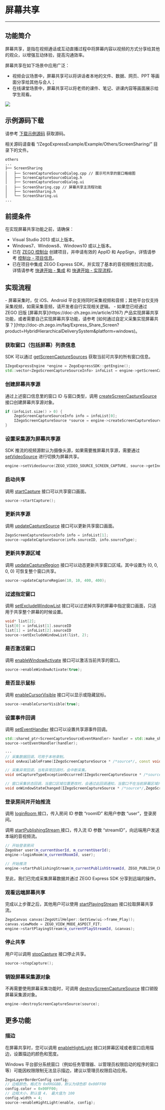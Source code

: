 # 屏幕共享

- - -

## 功能简介

屏幕共享，是指在视频通话或互动直播过程中将屏幕内容以视频的方式分享给其他的观众，以增强互动体验，提高沟通效率。

屏幕共享在如下场景中应用广泛：

- 视频会议场景中，屏幕共享可以将讲话者本地的文件、数据、网页、PPT 等画面分享给其他与会人；
- 在线课堂场景中，屏幕共享可以将老师的课件、笔记、讲课内容等画面展示给学生观看。

<Frame width="512" height="auto" caption="">
  <img src="https://doc-media.zego.im/sdk-doc/Pics/Express/screen_share_scene_new.png" />
</Frame>

## 示例源码下载

请参考 [下载示例源码](https://doc-zh.zego.im/article/13412) 获取源码。

相关源码请查看 “/ZegoExpressExample/Example/Others/ScreenSharing/” 目录下的文件。

```
others
...
├── ScreenSharing
│   ├── ScreenCaptureSourceDialog.cpp // 展示可共享的窗口略缩图
│   ├── ScreenCaptureSourceDialog.h
│   ├── ScreenCaptureSourceDialog.ui
│   ├── ScreenSharing.cpp // 屏幕共享主流程功能
│   ├── ScreenSharing.h
│   └── ScreenSharing.ui
...
```

## 前提条件

在实现屏幕共享功能之前，请确保：
- Visual Studio 2013 或以上版本。
- Windows7、Windows8、Windows10 或以上版本。
- 已在 [ZEGO 控制台](https://console.zego.im) 创建项目，并申请有效的 AppID 和 AppSign，详情请参考 [控制台 - 项目信息](/console/project-info)。
- 已在项目中集成 ZEGO Express SDK，并实现了基本的音视频推拉流功能，详情请参考 [快速开始 - 集成](https://doc-zh.zego.im/article/13414) 和 [快速开始 - 实现流程](https://doc-zh.zego.im/article/13416)。



## 实现流程

<Warning title="注意">
- 屏幕采集时，仅 iOS、Android 平台支持同时采集视频和音频；其他平台仅支持采集视频，如需采集音频，请开发者自行实现相关逻辑。
- 如果您已经通过 ZEGO 旧版 [屏幕共享](https://doc-zh.zego.im/article/3167) 产品实现屏幕共享功能，或者需要自己实现屏幕共享功能，请参考 [如何通过自定义采集实现屏幕共享？](http://doc-zh.zego.im/faq/Express_Share_Screen?product=HybridHierarchicalDeliverySystem&platform=windows)。
</Warning>

### 获取窗口（包括屏幕）列表信息

SDK 可以通过 [getScreenCaptureSources](https://doc-zh.zego.im/article/api?doc=Express_Video_SDK_API~cpp_windows~class~IZegoExpressEngine#get-screen-capture-sources) 获取当前可共享的所有窗口信息。

```cpp
IZegoExpressEngine *engine = ZegoExpressSDK::getEngine();
std::vector<ZegoScreenCaptureSourceInfo> infoList = engine->getScreenCaptureSources(400, 400, 100, 100);
```

### 创建屏幕共享源

通过上述窗口信息里的窗口 ID 与窗口类型，调用 [createScreenCaptureSource](https://doc-zh.zego.im/article/api?doc=Express_Video_SDK_API~cpp_windows~class~IZegoExpressEngine#create-screen-capture-source) 接口创建屏幕共享源对象。

```cpp
if (infoList.size() > 0) {
    ZegoScreenCaptureSourceInfo info = infoList[0];
    IZegoScreenCaptureSource *source = engine->createScreenCaptureSource(info.sourceID, info.sourceType);
}
```

### 设置采集源为屏幕共享源

SDK 推流的视频源默认为摄像头源，如果需要推屏幕共享源，需要通过 [setVideoSource](https://doc-zh.zego.im/article/api?doc=Express_Video_SDK_API~cpp_windows~class~IZegoExpressEngine#set-video-source) 进行切换为屏幕共享。

```cpp
engine->setVideoSource(ZEGO_VIDEO_SOURCE_SCREEN_CAPTURE, source->getIndex(), ZEGO_PUBLISH_CHANNEL_MAIN);

```

### 启动共享

调用 [startCapture](https://doc-zh.zego.im/article/api?doc=Express_Video_SDK_API~cpp_windows~class~IZegoScreenCaptureSource#start-capture) 接口可以共享窗口画面。

```cpp
source->startCapture();
```

### 更新共享源

调用 [updateCaptureSource](https://doc-zh.zego.im/article/api?doc=Express_Video_SDK_API~cpp_windows~class~IZegoScreenCaptureSource#update-capture-source) 接口可以更新共享窗口画面。

```cpp
ZegoScreenCaptureSourceInfo info = infoList[1];
source->updateCaptureSource(info.sourceID, info.sourceType);
```

### 更新共享源区域

调用 [updateCaptureRegion](https://doc-zh.zego.im/article/api?doc=Express_Video_SDK_API~cpp_windows~class~IZegoScreenCaptureSource#update-capture-region) 接口可以动态更新共享窗口区域。其中设置为 (0, 0, 0, 0) 可恢复整个窗口共享。


```cpp
source->updateCaptureRegion(10, 10, 400, 400);
```

### 过滤指定窗口

调用 [setExcludeWindowList](https://doc-zh.zego.im/article/api?doc=Express_Video_SDK_API~cpp_windows~class~IZegoScreenCaptureSource#set-exclude-window-list) 接口可以过滤掉共享的屏幕中指定窗口画面，只适用于共享整个屏幕的时候设置。

```cpp
void* list[2];
list[0] = infoList[1].sourceID
list[1] = infoList[2].sourceID
source->setExcludeWindowList(list, 2);
```

### 是否激活窗口

调用 [enableWindowActivate](https://doc-zh.zego.im/article/api?doc=Express_Video_SDK_API~cpp_windows~class~IZegoScreenCaptureSource#enable-window-activate) 接口可以激活当前共享的窗口。

```cpp
source->enableWindowActivate(true);
```

### 是否显示鼠标

调用 [enableCursorVisible](https://doc-zh.zego.im/article/api?doc=Express_Video_SDK_API~cpp_windows~class~IZegoScreenCaptureSource#enable-cursor-visible) 接口可以显示或隐藏鼠标。

```cpp
source->enableCursorVisible(true);
```

<a id="callback"></a>

### 设置事件回调

调用 [setEventHandler](https://doc-zh.zego.im/article/api?doc=Express_Video_SDK_API~cpp_windows~class~IZegoScreenCaptureSource#set-event-handler) 接口可以设置共享源事件回调。

```cpp
std::shared_ptr<ScreenCaptureSourceEventHandler> handler = std::make_shared<ScreenCaptureSourceEventHandler>(this);
source->setEventHandler(handler);

···
// 采集数据回调，可用于本地录制。
void onAvailableFrame(IZegoScreenCaptureSource * /*source*/, const void * /*data*/,unsigned int /*dataLength*/, ZegoVideoFrameParam /*param*/) override;

// 采集异常回调，当有异常回调时，会中断采集。
void onCaptureTypeExceptionOccurred(IZegoScreenCaptureSource * /*source*/, ZegoScreenCaptureSourceType /*sourceType*/, ZegoScreenCaptureSourceExceptionType /*exceptionType*/) override;

// 窗口采集状态回调，当窗口区域位置更改时，会通过此回调通知，当窗口不在当前屏幕区域内时，会停止采集。
void onWindowStateChanged(IZegoScreenCaptureSource * /*source*/,ZegoScreenCaptureWindowState /*windowState*/,ZegoRect /*windowRect*/) override;
```

### 登录房间并开始推流

调用 [loginRoom ](https://doc-zh.zego.im/article/api?doc=Express_Video_SDK_API~cpp_windows~class~IZegoExpressEngine#login-room) 接口，传入房间 ID 参数 “roomID” 和用户参数 “user”，登录房间。

调用 [startPublishingStream ](https://doc-zh.zego.im/article/api?doc=Express_Video_SDK_API~cpp_windows~class~IZegoExpressEngine#start-publishing-stream) 接口，传入流 ID 参数 “streamID”，向远端用户发送本端的音视频流。


```cpp
// 开始登录房间
ZegoUser user(m_currentUserId, m_currentUserId);
engine->loginRoom(m_currentRoomId, user);

// 开始推流
engine->startPublishingStream(m_currentPublishStreamId, ZEGO_PUBLISH_CHANNEL_MAIN);
```

至此，我们已完成采集屏幕数据并通过 ZEGO Express SDK 分享到远端的操作。

### 观看远端屏幕共享

完成以上步骤之后，其他用户可以使用 [startPlayingStream](https://doc-zh.zego.im/article/api?doc=Express_Video_SDK_API~cpp_windows~class~IZegoExpressEngine#start-playing-stream) 接口拉取屏幕共享流。

```cpp
ZegoCanvas canvas(ZegoUtilHelper::GetView(ui->frame_Play));
canvas.viewMode = ZEGO_VIEW_MODE_ASPECT_FIT;
engine->startPlayingStream(m_currentPlayStreamId, &canvas);
```

### 停止共享

用户可以调用 [stopCapture](https://doc-zh.zego.im/article/api?doc=Express_Video_SDK_API~cpp_windows~class~IZegoScreenCaptureSource#stop-capture) 接口停止共享。

```cpp
source->stopCapture();
```

### 销毁屏幕采集源对象

不再需要使用屏幕采集功能时，可调用 [destroyScreenCaptureSource](https://doc-zh.zego.im/article/api?doc=Express_Video_SDK_API~cpp_windows~class~IZegoExpressEngine#destroy-screen-capture-source) 接口销毁屏幕采集源对象。

```cpp
engine->destroyScreenCaptureSource(source);
```

## 更多功能

### 描边

在屏幕共享时，您可以调用 [enableHightLight](https://doc-zh.zego.im/article/api?doc=Express_Video_SDK_API~cpp_windows~class~IZegoScreenCaptureSource#enable-hight-light) 接口对屏幕区域或者窗口启用描边，设置描边的颜色和宽度。

<Warning title="注意">
Windows 平台部分系统窗口（例如任务管理器、以管理员权限启动的程序的窗口等）可能因权限限制无法显示描边，建议以管理员权限启动应用。
</Warning>

```cpp
ZegoLayerBorderConfig config;
// 边框颜色，格式为 0xRRGGBB，默认为绿色即 0x00FF00
config.color = 0x00FF00;
// 边框大小，默认值 4， 最大值为 100
config.width = 4;
source->enableHightLight(enable, config);
```

<Content />
